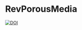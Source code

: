 # RevPorousMedia

[![DOI](https://zenodo.org/badge/DOI/10.5281/zenodo.3755511.svg)](https://doi.org/10.5281/zenodo.3755511)
